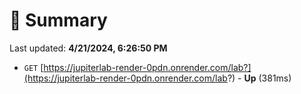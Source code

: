 # 📖 Summary
Last updated: **4/21/2024, 6:26:50 PM**

- `GET` [https://jupiterlab-render-0pdn.onrender.com/lab?](https://jupiterlab-render-0pdn.onrender.com/lab?) - **Up** (381ms)
